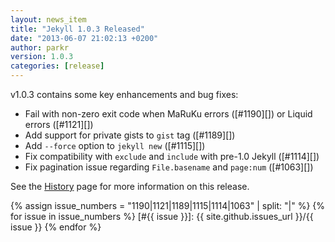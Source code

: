 ```yaml
---
layout: news_item
title: "Jekyll 1.0.3 Released"
date: "2013-06-07 21:02:13 +0200"
author: parkr
version: 1.0.3
categories: [release]
---
```


v1.0.3 contains some key enhancements and bug fixes:

- Fail with non-zero exit code when MaRuKu errors ([#1190][]) or Liquid errors ([#1121][])
- Add support for private gists to `gist` tag ([#1189][])
- Add `--force` option to `jekyll new` ([#1115][])
- Fix compatibility with `exclude` and `include` with pre-1.0 Jekyll ([#1114][])
- Fix pagination issue regarding `File.basename` and `page:num` ([#1063][])

See the [History][] page for more information on this release.

{% assign issue_numbers = "1190|1121|1189|1115|1114|1063" | split: "|" %}
{% for issue in issue_numbers %}
[#{{ issue }}]: {{ site.github.issues_url }}/{{ issue }}
{% endfor %}

[History]: /docs/history/#103__20130607
